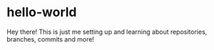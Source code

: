 # hello-world

Hey there!
This is just me setting up and learning about repositories, branches, commits and more!

